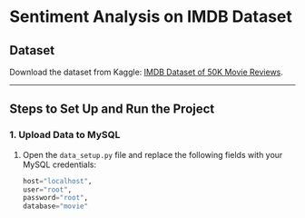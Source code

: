 # Sentiment Analysis on IMDB Dataset

## Dataset
Download the dataset from Kaggle: [IMDB Dataset of 50K Movie Reviews](https://www.kaggle.com/datasets/lakshmi25npathi/imdb-dataset-of-50k-movie-reviews).

---

## Steps to Set Up and Run the Project

### 1. Upload Data to MySQL
1. Open the `data_setup.py` file and replace the following fields with your MySQL credentials:
   ```python
   host="localhost",
   user="root",
   password="root",
   database="movie"
